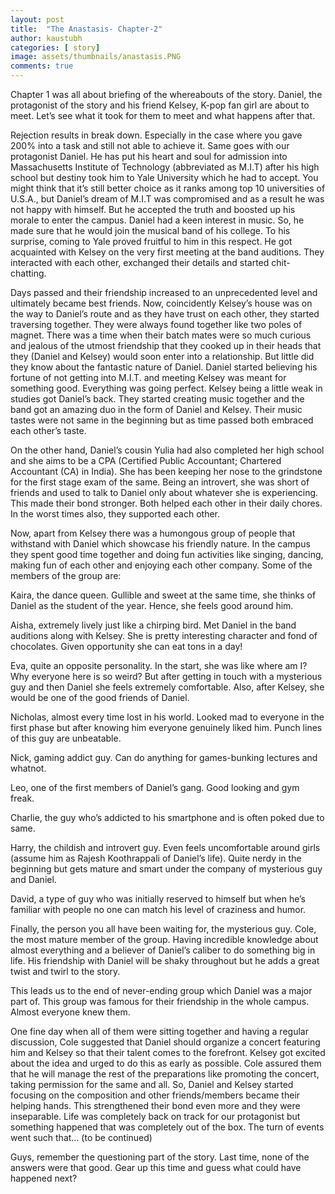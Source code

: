 ```yaml
---
layout: post
title:  "The Anastasis- Chapter-2"
author: kaustubh
categories: [ story]
image: assets/thumbnails/anastasis.PNG
comments: true
---
```


Chapter 1 was all about briefing of the whereabouts of the story. Daniel, the protagonist of the story and his friend Kelsey, K-pop fan girl are about to meet. Let’s see what it took for them to meet and what happens after that.


Rejection results in break down. Especially in the case where you gave 200% into a task and still not able to achieve it. Same goes with our protagonist Daniel. He has put his heart and soul for admission into Massachusetts Institute of Technology (abbreviated as M.I.T) after his high school but destiny took him to Yale University which he had to accept. You might think that it’s still better choice as it ranks among top 10 universities of U.S.A., but Daniel’s dream of M.I.T was compromised and as a result he was not happy with himself. But he accepted the truth and boosted up his morale to enter the campus. Daniel had a keen interest in music. So, he made sure that he would join the musical band of his college. To his surprise, coming to Yale proved fruitful to him in this respect. He got acquainted with Kelsey on the very first meeting at the band auditions. They interacted with each other, exchanged their details and started chit-chatting. 


Days passed and their friendship increased to an unprecedented level and ultimately became best friends. Now, coincidently Kelsey’s house was on the way to Daniel’s route and as they have trust on each other, they started traversing together. They were always found together like two poles of magnet. There was a time when their batch mates were so much curious and jealous of the utmost friendship that they cooked up in their heads that they (Daniel and Kelsey) would soon enter into a relationship. But little did they know about the fantastic nature of Daniel. Daniel started believing his fortune of not getting into M.I.T. and meeting Kelsey was meant for something good. Everything was going perfect. Kelsey being a little weak in studies got Daniel’s back. They started creating music together and the band got an amazing duo in the form of Daniel and Kelsey. Their music tastes were not same in the beginning but as time passed both embraced each other’s taste.


On the other hand, Daniel’s cousin Yulia had also completed her high school and she aims to be a CPA (Certified Public Accountant; Chartered Accountant (CA) in India). She has been keeping her nose to the grindstone for the first stage exam of the same. Being an introvert, she was short of friends and used to talk to Daniel only about whatever she is experiencing. This made their bond stronger. Both helped each other in their daily chores. In the worst times also, they supported each other. 


Now, apart from Kelsey there was a humongous group of people that withstand with Daniel which showcase his friendly nature. In the campus they spent good time together and doing fun activities like singing, dancing, making fun of each other and enjoying each other company. Some of the members of the group are:


Kaira, the dance queen. Gullible and sweet at the same time, she thinks of Daniel as the student of the year. Hence, she feels good around him.

 

Aisha, extremely lively just like a chirping bird. Met Daniel in the band auditions along with Kelsey. She is pretty interesting character and fond of chocolates. Given opportunity she can eat tons in a day! 


Eva, quite an opposite personality. In the start, she was like where am I? Why everyone here is so weird? But after getting in touch with a mysterious guy and then Daniel she feels extremely comfortable. Also, after Kelsey, she would be one of the good friends of Daniel.


Nicholas, almost every time lost in his world. Looked mad to everyone in the first phase but after knowing him everyone genuinely liked him. Punch lines of this guy are unbeatable.


Nick, gaming addict guy. Can do anything for games-bunking lectures and whatnot.


Leo, one of the first members of Daniel’s gang. Good looking and gym freak. 


Charlie, the guy who’s addicted to his smartphone and is often poked due to same.


Harry, the childish and introvert guy. Even feels uncomfortable around girls (assume him as Rajesh Koothrappali of Daniel’s life). Quite nerdy in the beginning but gets mature and smart under the company of mysterious guy and Daniel. 


David, a type of guy who was initially reserved to himself but when he’s familiar with people no one can match his level of craziness and humor. 


Finally, the person you all have been waiting for, the mysterious guy. Cole, the most mature member of the group. Having incredible knowledge about almost everything and a believer of Daniel’s caliber to do something big in life. His friendship with Daniel will be shaky throughout but he adds a great twist and twirl to the story. 

This leads us to the end of never-ending group which Daniel was a major part of. This group was famous for their friendship in the whole campus. Almost everyone knew them. 


One fine day when all of them were sitting together and having a regular discussion, Cole suggested that Daniel should organize a concert featuring him and Kelsey so that their talent comes to the forefront. Kelsey got excited about the idea and urged to do this as early as possible. Cole assured them that he will manage the rest of the preparations like promoting the concert, taking permission for the same and all. So, Daniel and Kelsey started focusing on the composition and other friends/members became their helping hands. This strengthened their bond even more and they were inseparable. Life was completely back on track for our protagonist but something happened that was completely out of the box. The turn of events went such that… (to be continued)


Guys, remember the questioning part of the story. Last time, none of the answers were that good. Gear up this time and guess what could have happened next? 
